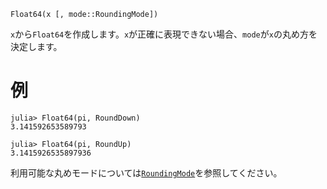 ```
Float64(x [, mode::RoundingMode])
```

`x`から`Float64`を作成します。`x`が正確に表現できない場合、`mode`が`x`の丸め方を決定します。

# 例

```jldoctest
julia> Float64(pi, RoundDown)
3.141592653589793

julia> Float64(pi, RoundUp)
3.1415926535897936
```

利用可能な丸めモードについては[`RoundingMode`](@ref)を参照してください。
